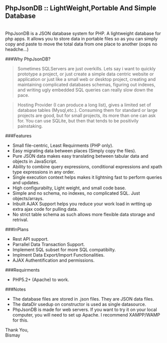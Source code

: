 PhpJsonDB :: LightWeight,Portable And Simple Database
-----------------------------------------------------
<br/>
PhpJsonDB is a JSON database system for PHP. A lightweight database for php apps. It allows you to store data in 
portable files so as you can simply copy and paste to move the total data from one place to another (oops no headche...)

###Why PhpJsonDB?
>Sometimes SQLServers are just overkills. Lets say i want to quickly prototype a project, or just create a simple
data centric website or application or just like a small web or desktop project, creating and maintaining complicated 
databases schemas, figuring out indexes, and writing ugly embedded SQL queries can really slow down the pace.

>Hosting Provider (I can produce a long list), gives a limited set of database tables (Mysql,etc.). Consuming 
them for standard or large projects are good, but for small projects, its more than one can ask for. You can
use SQLite, but then that tends to be positivily painstaking.


###Features
+ Small file-centric, Least Requirments (PHP only).
+ Easy migrating data between places (Simply copy the files).
+ Pure JSON data makes easy translating between tabular data and objects in JavaScript.
+ Ability to combine query expressions, conditional expressions and xpath type expressions in any order.
+ Single execution context helps makes it lightning fast to perform queries and updates.
+ High configurabilty, Light weight, and small code base.
+ Simple and no schema, no indexes, no complicated SQL. Just objects/arrays.
+ Inbuilt AJAX Support helps you reduce your work load in wrtting up extra ajax code for pulling data.
+ No strict table schema as such allows more flexible data storage and retrival.

###InPlans
+ Rest API support.
+ Parrallel Data Transaction Support.
+ Implement SQL subset for more SQL compatibilty.
+ Implment Data Export/Import Functionalities.
+ AJAX Authentification and permissions.


###Requirments
- PHP5.2+ (Apache) to work.

###Notes
* The database files are stored in .json files. They are JSON data files.<br/>
* The dataDir usedup on constructor is used as single datasource.
* PhpJsonDB is made for web servers. If you want to try it on your local computer, you will need to set up Apache. 
I recommend XAMPP/WAMP for this.

Thank You,<br/>
Bismay